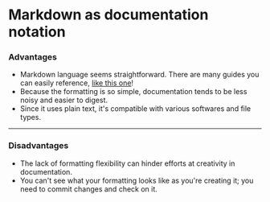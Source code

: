 # Markdown as documentation notation

### Advantages
* Markdown language seems straightforward. There are many guides you can easily reference, [like this one](https://github.com/adam-p/markdown-here/wiki/Markdown-Cheatsheet)!
* Because the formatting is so simple, documentation tends to be less noisy and easier to digest.
* Since it uses plain text, it's compatible with various softwares and file types.
---
### Disadvantages
* The lack of formatting flexibility can hinder efforts at creativity in documentation.
* You can't see what your formatting looks like as you're creating it; you need to commit changes and check on it.
